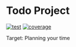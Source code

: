 # Todo Project

[![test](https://github.com/sbx0/todo/actions/workflows/build.yml/badge.svg)](https://github.com/sbx0/todo/actions/workflows/build.yml)
[![coverage](https://img.shields.io/badge/coverage-31%25-red.svg)](https://todo-code-coverage.sbx0.cn/)

Target: Planning your time










